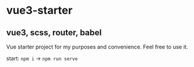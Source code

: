 # vue3-starter
## vue3, scss, router, babel

Vue starter project for my purposes and convenience. Feel free to use it.


start: `npm i` -> `npm run serve`
